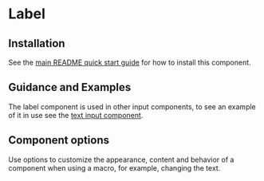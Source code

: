 # Label

## Installation

See the [main README quick start guide](https://designsystem.digital.gov/) for how to install this component.

## Guidance and Examples

The label component is used in other input components, to see an example of it in use see the [text input component](https://designsystem.digital.gov/components/text-input/).

## Component options

Use options to customize the appearance, content and behavior of a component when using a macro, for example, changing the text.

